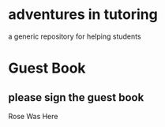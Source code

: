 # adventures in tutoring
a generic repository for helping students


# Guest Book
## please sign the guest book
Rose Was Here 
